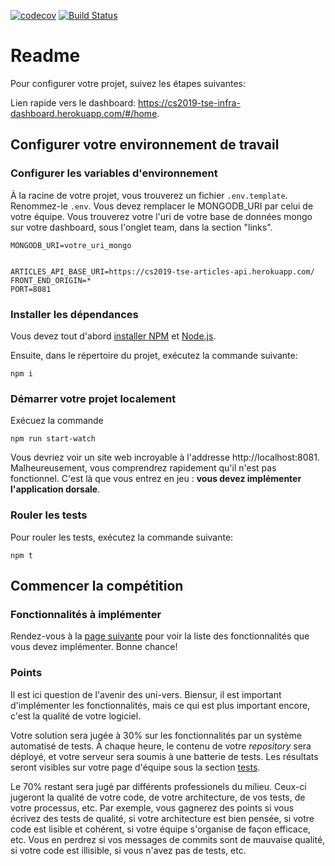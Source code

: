 [![codecov](https://codecov.io/gh/Aboisier/cs2019-McBrooke/branch/master/graph/badge.svg?token=hmwFpn33RO)](https://codecov.io/gh/Aboisier/cs2019-McBrooke)
[![Build Status](https://travis-ci.com/Aboisier/cs2019-McBrooke.svg?token=vuBsBM3yD6PMvt3zwT9s&branch=master)](https://travis-ci.com/Aboisier/cs2019-McBrooke)

# Readme

Pour configurer votre projet, suivez les étapes suivantes:

Lien rapide vers le dashboard: https://cs2019-tse-infra-dashboard.herokuapp.com/#/home.

## Configurer votre environnement de travail

### Configurer les variables d'environnement

À la racine de votre projet, vous trouverez un fichier `.env.template`. Renommez-le `.env`. Vous devez remplacer le MONGODB_URI par celui de votre équipe. Vous trouverez votre l'uri de votre base de données mongo sur votre dashboard, sous l'onglet team, dans la section "links".

```
MONGODB_URI=votre_uri_mongo


ARTICLES_API_BASE_URI=https://cs2019-tse-articles-api.herokuapp.com/
FRONT_END_ORIGIN=*
PORT=8081
```

### Installer les dépendances

Vous devez tout d'abord [installer NPM](https://www.npmjs.com/get-npm) et [Node.js](https://nodejs.org/en/download/).

Ensuite, dans le répertoire du projet, exécutez la commande suivante:

```
npm i
```

### Démarrer votre projet localement

Exécuez la commande

```
npm run start-watch
```

Vous devriez voir un site web incroyable à l'addresse http://localhost:8081. Malheureusement, vous comprendrez rapidement qu'il n'est pas fonctionnel. C'est là que vous entrez en jeu : **vous devez implémenter l'application dorsale**.

### Rouler les tests

Pour rouler les tests, exécutez la commande suivante:

```
npm t
```

## Commencer la compétition

### Fonctionnalités à implémenter

Rendez-vous à la [page suivante](https://cs2019-tse-infra-dashboard.herokuapp.com/#/tasks) pour voir la liste des fonctionnalités que vous devez implémenter. Bonne chance!

### Points

Il est ici question de l'avenir des uni-vers. Biensur, il est important d'implémenter les fonctionnalités, mais ce qui est plus important encore, c'est la qualité de votre logiciel. 

Votre solution sera jugée à 30% sur les fonctionnalités par un système automatisé de tests. À chaque heure, le contenu de votre *repository* sera déployé, et votre serveur sera soumis à une batterie de tests. Les résultats seront visibles sur votre page d'équipe sous la section [tests](https://cs2019-tse-infra-dashboard.herokuapp.com/#/team).

Le 70% restant sera jugé par différents professionels du milieu. Ceux-ci jugeront la qualité de votre code, de votre architecture, de vos tests, de votre processus, etc. Par exemple, vous gagnerez des points si vous écrivez des tests de qualité, si votre architecture est bien pensée, si votre code est lisible et cohérent, si votre équipe s'organise de façon efficace, etc. Vous en perdrez si vos messages de commits sont de mauvaise qualité, si votre code est illisible, si vous n'avez pas de tests, etc.
